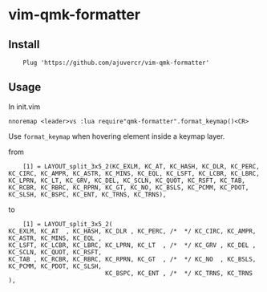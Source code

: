 # vim-qmk-formatter

## Install

```
    Plug 'https://github.com/ajuvercr/vim-qmk-formatter'
```

## Usage

In init.vim
```
nnoremap <leader>vs :lua require"qmk-formatter".format_keymap()<CR>
```

Use `format_keymap` when hovering element inside a keymap layer.

from
```
	[1] = LAYOUT_split_3x5_2(KC_EXLM, KC_AT, KC_HASH, KC_DLR, KC_PERC, KC_CIRC, KC_AMPR, KC_ASTR, KC_MINS, KC_EQL, KC_LSFT, KC_LCBR, KC_LBRC, KC_LPRN, KC_LT, KC_GRV, KC_DEL, KC_SCLN, KC_QUOT, KC_RSFT, KC_TAB, KC_RCBR, KC_RBRC, KC_RPRN, KC_GT, KC_NO, KC_BSLS, KC_PCMM, KC_PDOT, KC_SLSH, KC_BSPC, KC_ENT, KC_TRNS, KC_TRNS),
```

to
```
	[1] = LAYOUT_split_3x5_2(
KC_EXLM, KC_AT  , KC_HASH, KC_DLR , KC_PERC, /*  */ KC_CIRC, KC_AMPR, KC_ASTR, KC_MINS, KC_EQL , 
KC_LSFT, KC_LCBR, KC_LBRC, KC_LPRN, KC_LT  , /*  */ KC_GRV , KC_DEL , KC_SCLN, KC_QUOT, KC_RSFT, 
KC_TAB , KC_RCBR, KC_RBRC, KC_RPRN, KC_GT  , /*  */ KC_NO  , KC_BSLS, KC_PCMM, KC_PDOT, KC_SLSH, 
                           KC_BSPC, KC_ENT , /*  */ KC_TRNS, KC_TRNS                           ),
```



